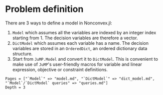 # Problem definition

There are 3 ways to define a model in Nonconvex.jl:
1. `Model` which assumes all the variables are indexed by an integer index starting from 1. The decision variables are therefore a vector.
2. `DictModel` which assumes each variable has a name. The decision variables are stored in an `OrderedDict`, an ordered dictionary data structure.
3. Start from `JuMP.Model` and convert it to `DictModel`. This is convenient to make use of `JuMP`'s user-friendly macros for variable and linear expression, objective or constraint definitions.

```@contents
Pages = ["`Model`" => "model.md", "`DictModel`" => "dict_model.md", "`Model`/`DictModel` queries" => "queries.md"]
Depth = 3
```
